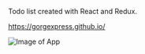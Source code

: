 Todo list created with React and Redux. 

https://gorgexpress.github.io/



![Image of App](https://i.imgur.com/WQVCopP.png)
